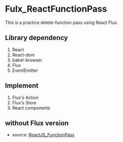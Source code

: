 # Fulx_ReactFunctionPass
This is a practice delete-function pass using React Flux.

## Library dependency 

1. React
2. React-dom
3. babel-browser
4. Flux
5. EventEmitter

## Implement

1. Flux's Action
2. Flux's Store
3. React components

## without Flux version
* source: [ReactJS_FunctionPass](https://jsfiddle.net/mvpdw06/9hn8ajjs/)
